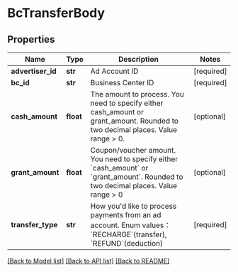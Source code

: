 # BcTransferBody

## Properties
Name | Type | Description | Notes
------------ | ------------- | ------------- | -------------
**advertiser_id** | **str** | Ad Account ID | [required] 
**bc_id** | **str** | Business Center ID | [required] 
**cash_amount** | **float** | The amount to process. You need to specify either cash_amount or grant_amount. Rounded to two decimal places. Value range &gt; 0. | [optional] 
**grant_amount** | **float** | Coupon/voucher amount. You need to specify either &#x60;cash_amount&#x60; or &#x60;grant_amount&#x60;. Rounded to two decimal places. Value range &gt; 0 | [optional] 
**transfer_type** | **str** | How you&#x27;d like to process payments from an ad account. Enum values：&#x60;RECHARGE&#x60;(transfer), &#x60;REFUND&#x60;(deduction) | [required] 

[[Back to Model list]](../README.md#documentation-for-models) [[Back to API list]](../README.md#documentation-for-api-endpoints) [[Back to README]](../README.md)

